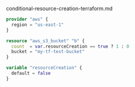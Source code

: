 conditional-resource-creation-terraform.md

```tf
provider "aws" {
  region = "us-east-1"
}

resource "aws_s3_bucket" "b" {
  count  = var.resourceCreation == true ? 1 : 0
  bucket = "my-tf-test-bucket"
}

variable "resourceCreation" {
  default = false
}
```
